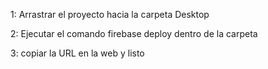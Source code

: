 1: Arrastrar el proyecto hacia la carpeta Desktop

2: Ejecutar el comando firebase deploy dentro de la carpeta

3: copiar la URL en la web y listo
